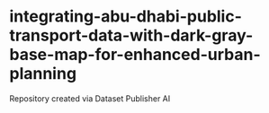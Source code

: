 # integrating-abu-dhabi-public-transport-data-with-dark-gray-base-map-for-enhanced-urban-planning
Repository created via Dataset Publisher AI
